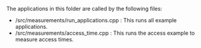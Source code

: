 The applications in this folder are called by the following files:
- /src/measurements/run_applications.cpp : This runs all example applications.
- /src/measurements/access_time.cpp : This runs the access example to measure access times.
